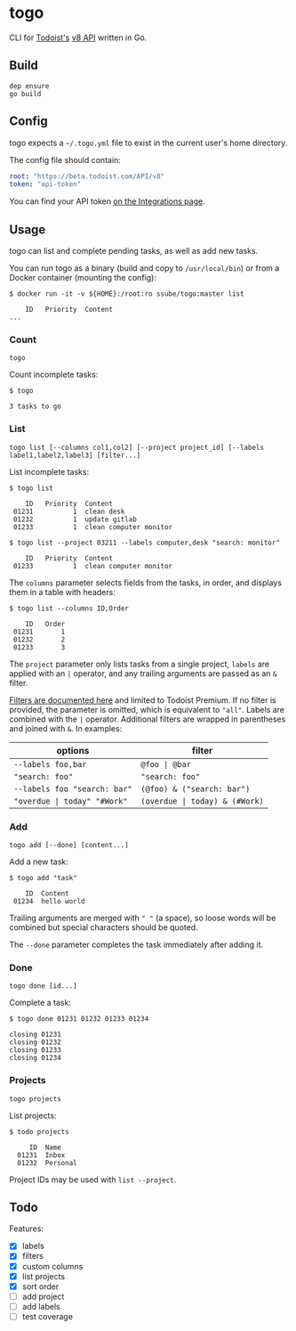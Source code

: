 # togo

CLI for [Todoist's](https://todoist.com) [v8 API](https://developer.todoist.com/rest/v8/) written in Go.

## Build

```shell
dep ensure
go build
```

## Config

togo expects a `~/.togo.yml` file to exist in the current user's home directory.

The config file should contain:

```yaml
root: "https://beta.todoist.com/API/v8"
token: "api-token"
```

You can find your API token [on the Integrations page](https://todoist.com/Users/viewPrefs?page=integrations).

## Usage

togo can list and complete pending tasks, as well as add new tasks.

You can run togo as a binary (build and copy to `/usr/local/bin`) or from a Docker container (mounting the config):

```shell
$ docker run -it -v ${HOME}:/root:ro ssube/togo:master list

    ID   Priority  Content
...
```

### Count

```none
togo
```

Count incomplete tasks:

```shell
$ togo

3 tasks to go
```

### List

```none
togo list [--columns col1,col2] [--project project_id] [--labels label1,label2,label3] [filter...]
```

List incomplete tasks:

```shell
$ togo list

    ID   Priority  Content
 01231          1  clean desk
 01232          1  update gitlab
 01233          1  clean computer monitor

$ togo list --project 03211 --labels computer,desk "search: monitor"

    ID   Priority  Content
 01233          1  clean computer monitor
```

The `columns` parameter selects fields from the tasks, in order, and displays them in a table with headers:

```shell
$ togo list --columns ID,Order

    ID   Order
 01231       1
 01232       2
 01233       3
```

The `project` parameter only lists tasks from a single project, `labels` are applied with an `|` operator, and
any trailing arguments are passed as an `&` filter.

[Filters are documented here](https://support.todoist.com/hc/en-us/articles/205248842) and limited to Todoist Premium.
If no filter is provided, the parameter is omitted, which is equivalent to `"all"`. Labels are combined with the `|`
operator. Additional filters are wrapped in parentheses and joined with `&`. In examples:

|                       options |                         filter |
| ----------------------------- | ------------------------------ |
|            `--labels foo,bar` |                 `@foo \| @bar` |
|               `"search: foo"` |                `"search: foo"` |
|  `--labels foo "search: bar"` |     `(@foo) & ("search: bar")` |
|  `"overdue \| today" "#Work"` | `(overdue \| today) & (#Work)` |

### Add

```none
togo add [--done] [content...]
```

Add a new task:

```shell
$ togo add "task"

    ID  Content
 01234  hello world
```

Trailing arguments are merged with `" "` (a space), so loose words will be combined but special characters should be
quoted.

The `--done` parameter completes the task immediately after adding it.

### Done

```none
togo done [id...]
```

Complete a task:

```shell
$ togo done 01231 01232 01233 01234

closing 01231
closing 01232
closing 01233
closing 01234
```

### Projects

```none
togo projects
```

List projects:

```shell
$ todo projects

     ID  Name
  01231  Inbox
  01232  Personal
```

Project IDs may be used with `list --project`.

## Todo

Features:

- [x] labels
- [x] filters
- [x] custom columns
- [x] list projects
- [x] sort order
- [ ] add project
- [ ] add labels
- [ ] test coverage
